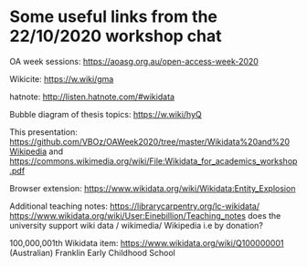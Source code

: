 Some useful links from the 22/10/2020 workshop chat
===================================================

OA week sessions:
https://aoasg.org.au/open-access-week-2020

Wikicite:
https://w.wiki/gma

hatnote:
http://listen.hatnote.com/#wikidata

Bubble diagram of thesis topics:
https://w.wiki/hyQ

This presentation:
https://github.com/VBOz/OAWeek2020/tree/master/Wikidata%20and%20Wikipedia
and
https://commons.wikimedia.org/wiki/File:Wikidata_for_academics_workshop.pdf

Browser extension:
https://www.wikidata.org/wiki/Wikidata:Entity_Explosion

Additional teaching notes:
https://librarycarpentry.org/lc-wikidata/
https://www.wikidata.org/wiki/User:Einebillion/Teaching_notes
does the university support wiki data / wikimedia/ Wikipedia i.e by donation?

100,000,001th Wikidata item:
https://www.wikidata.org/wiki/Q100000001 (Australian) Franklin Early Childhood School

